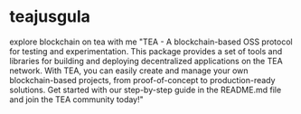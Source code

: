 # teajusgula
explore blockchain on tea with me
"TEA - A blockchain-based OSS protocol for testing and experimentation. This package provides a set of tools and libraries for building and deploying decentralized applications on the TEA network. With TEA, you can easily create and manage your own blockchain-based projects, from proof-of-concept to production-ready solutions. Get started with our step-by-step guide in the README.md file and join the TEA community today!"
